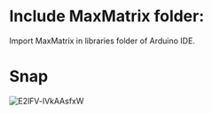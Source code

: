# Include MaxMatrix folder:
Import MaxMatrix in libraries folder of Arduino IDE.

# Snap
![E2lFV-lVkAAsfxW](https://user-images.githubusercontent.com/44961536/122522473-a2501980-d033-11eb-8c7b-251bab3d95f9.jpg)
